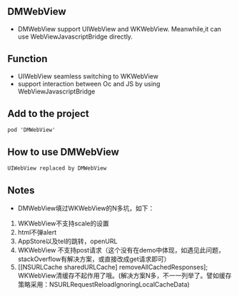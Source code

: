 ## DMWebView
* DMWebView support UIWebView and WKWebView. Meanwhile,it can use WebViewJavascriptBridge directly.

## Function
* UIWebView seamless switching to WKWebView
* support interaction between Oc and JS by using WebViewJavascriptBridge

## Add to the project
```objc 
pod 'DMWebView' 
```

## How to use DMWebView
```objc
UIWebView replaced by DMWebView
```

## Notes
* DMWebView填过WKWebView的N多坑，如下：
 1. WKWebView不支持scale的设置
 2. html不弹alert
 3. AppStore以及tel的跳转，openURL
 4. WKWebView 不支持post请求（这个没有在demo中体现，如遇见此问题，stackOverflow有解决方案，或直接改成get请求即可）
 5. [[NSURLCache sharedURLCache] removeAllCachedResponses]; WKWebView清缓存不起作用了哦。(解决方案N多，不一一列举了。譬如缓存策略采用：NSURLRequestReloadIgnoringLocalCacheData)
  

